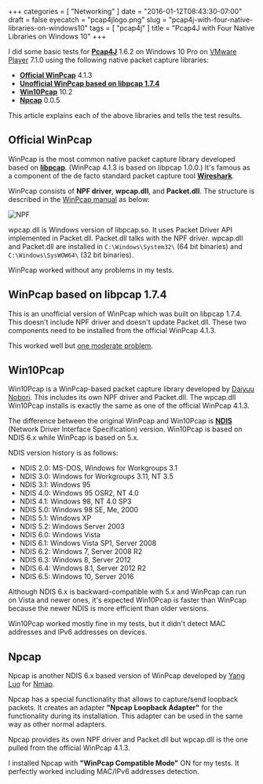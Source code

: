 +++
categories = [ "Networking" ]
date = "2016-01-12T08:43:30-07:00"
draft = false
eyecatch = "pcap4jlogo.png"
slug = "pcap4j-with-four-native-libraries-on-windows10"
tags = [ "pcap4j" ]
title = "Pcap4J with Four Native Libraries on Windows 10"
+++

I did some basic tests for __[Pcap4J](https://github.com/kaitoy/pcap4j)__ 1.6.2 on Windows 10 Pro on [VMware Player](https://www.vmware.com/products/player) 7.1.0 using the following native packet capture libraries:

* __[Official WinPcap](http://www.winpcap.org/)__ 4.1.3
* __[Unofficial WinPcap based on libpcap 1.7.4](http://sourceforge.net/projects/winpcap413-176/)__
* __[Win10Pcap](http://www.win10pcap.org/)__ 10.2
* __[Npcap](https://github.com/nmap/npcap)__ 0.0.5

This article explains each of the above libraries and tells the test results.

## Official WinPcap
WinPcap is the most common native packet capture library developed based on [__libpcap__](http://www.tcpdump.org/).
(WinPcap 4.1.3 is based on libpcap 1.0.0.)
It's famous as a component of the de facto standard packet capture tool [__Wireshark__](https://www.wireshark.org/).

WinPcap consists of __NPF driver__, __wpcap.dll__, and __Packet.dll__.
The structure is described in the [WinPcap manual](http://www.winpcap.org/docs/docs_412/html/group__NPF.html) as below:

<img alt="NPF" src="http://www.winpcap.org/docs/docs_412/html/npf-npf.gif" style="margin: 0px auto; display: block;">

wpcap.dll is Windows version of libpcap.so. It uses Packet Driver API implemented in Packet.dll.
Packet.dll talks with the NPF driver.
wpcap.dll and Packet.dll are installed in `C:\Windows\System32\` (64 bit binaries) and `C:\Windows\SysWOW64\` (32 bit binaries).

WinPcap worked without any problems in my tests.

## WinPcap based on libpcap 1.7.4
This is an unofficial version of WinPcap which was built on libpcap 1.7.4.
This doesn't include NPF driver and doesn't update Packet.dll.
These two components need to be installed from the official WinPcap 4.1.3.

This worked well but [one moderate problem](https://github.com/kaitoy/pcap4j/issues/52).

## Win10Pcap
Win10Pcap is a WinPcap-based packet capture library developed by [Daiyuu Nobori](http://dnobori.cs.tsukuba.ac.jp/en/).
This includes its own NPF driver and Packet.dll.
The wpcap.dll Win10Pcap installs is exactly the same as one of the official WinPcap 4.1.3.

The difference between the original WinPcap and Win10Pcap is [__NDIS__](http://www.ndis.com/) (Network Driver Interface Specification) version.
Win10Pcap is based on NDIS 6.x while WinPcap is based on 5.x.

NDIS version history is as follows:

* NDIS 2.0: MS-DOS, Windows for Workgroups 3.1
* NDIS 3.0: Windows for Workgroups 3.11, NT 3.5
* NDIS 3.1: Windows 95
* NDIS 4.0: Windows 95 OSR2, NT 4.0
* NDIS 4.1: Windows 98, NT 4.0 SP3
* NDIS 5.0: Windows 98 SE, Me, 2000
* NDIS 5.1: Windows XP
* NDIS 5.2: Windows Server 2003
* NDIS 6.0: Windows Vista
* NDIS 6.1: Windows Vista SP1, Server 2008
* NDIS 6.2: Windows 7, Server 2008 R2
* NDIS 6.3: Windows 8, Server 2012
* NDIS 6.4: Windows 8.1, Server 2012 R2
* NDIS 6.5: Windows 10, Server 2016

Although NDIS 6.x is backward-compatible with 5.x and WinPcap can run on Vista and newer ones, it's expected Win10Pcap is faster than WinPcap because the newer NDIS is more efficient than older versions.

Win10Pcap worked mostly fine in my tests, but it didn't detect MAC addresses and IPv6 addresses on devices.

## Npcap
Npcap is another NDIS 6.x based version of WinPcap developed by [Yang Luo](http://www.veotax.com/) for [Nmap](https://nmap.org/).

Npcap has a special functionality that allows to capture/send loopback packets.
It creates an adapter __"Npcap Loopback Adapter"__ for the functionality during its installation.
This adapter can be used in the same way as other normal adapters.

Npcap provides its own NPF driver and Packet.dll but wpcap.dll is the one pulled from the official WinPcap 4.1.3.

I installed Npcap with __"WinPcap Compatible Mode"__ ON for my tests.
It perfectly worked including MAC/IPv6 addresses detection.
